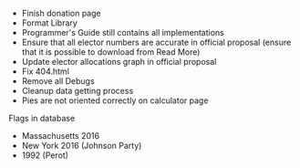 -   Finish donation page
-   Format Library
-   Programmer's Guide still contains all implementations
-   Ensure that all elector numbers are accurate in official proposal (ensure that it is possible to download from Read More)
-   Update elector allocations graph in official proposal
-   Fix 404.html
-   Remove all Debugs
-   Cleanup data getting process
-   Pies are not oriented correctly on calculator page

Flags in database

-   Massachusetts 2016
-   New York 2016 (Johnson Party)
-   1992 (Perot)
